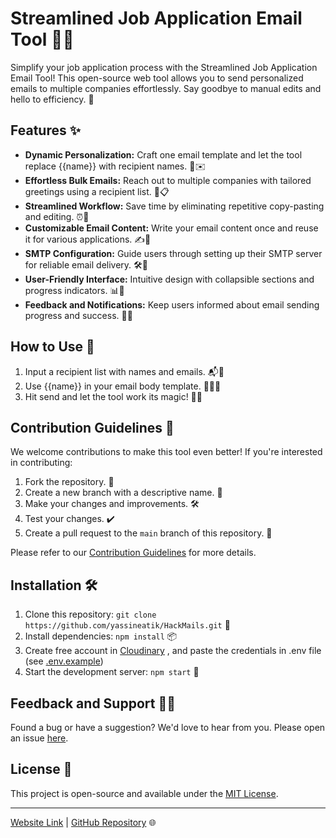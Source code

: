 # Streamlined Job Application Email Tool 📧💼

Simplify your job application process with the Streamlined Job Application Email Tool! This open-source web tool allows you to send personalized emails to multiple companies effortlessly. Say goodbye to manual edits and hello to efficiency. 🚀

## Features ✨

- **Dynamic Personalization:** Craft one email template and let the tool replace {{name}} with recipient names. 🎩✉️
- **Effortless Bulk Emails:** Reach out to multiple companies with tailored greetings using a recipient list. 💌📋
- **Streamlined Workflow:** Save time by eliminating repetitive copy-pasting and editing. ⏰🔁
- **Customizable Email Content:** Write your email content once and reuse it for various applications. ✍️📝
- **SMTP Configuration:** Guide users through setting up their SMTP server for reliable email delivery. 🛠️📨
- **User-Friendly Interface:** Intuitive design with collapsible sections and progress indicators. 📊🎨
- **Feedback and Notifications:** Keep users informed about email sending progress and success. 📢🚀

## How to Use 📝

1. Input a recipient list with names and emails. 📬👥
2. Use {{name}} in your email body template. 🧙‍♂️🔮
3. Hit send and let the tool work its magic! 🚀✨

## Contribution Guidelines 🤝

We welcome contributions to make this tool even better! If you're interested in contributing:

1. Fork the repository. 🍴
2. Create a new branch with a descriptive name. 🌿
3. Make your changes and improvements. 🛠️
4. Test your changes. ✔️
5. Create a pull request to the `main` branch of this repository. 🚀

Please refer to our [Contribution Guidelines](CONTRIBUTING.md) for more details.

## Installation 🛠️

1. Clone this repository: `git clone https://github.com/yassineatik/HackMails.git` 🧬
2. Install dependencies: `npm install` 📦
3. Create free account in [Cloudinary](https://cloudinary.com/) , and paste the credentials in .env file (see [.env.example](https://github.com/yassineatik/HackMails/blob/master/.env.example))
4. Start the development server: `npm start` 🚀

## Feedback and Support 📣🤗

Found a bug or have a suggestion? We'd love to hear from you. Please open an issue [here](https://github.com/yassineatik/HackMails/issues).

## License 📜

This project is open-source and available under the [MIT License](LICENSE).

---

[Website Link](https://hackmails.com) | [GitHub Repository](https://github.com/yassineatik/HackMails) 🌐
